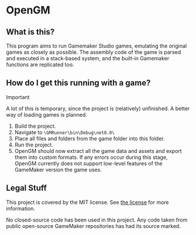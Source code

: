 # OpenGM

## What is this?
This program aims to run Gamemaker Studio games, emulating the original games as closely as possible. The assembly code of the game is parsed and executed in a stack-based system, and the built-in Gamemaker functions are replicated too.

## How do I get this running with a game?
> [!IMPORTANT]  
> A lot of this is temporary, since the project is (relatively) unfinished. A better way of loading games is planned.
1. Build the project.
2. Navigate to `\GMRunner\bin\Debug\net8.0\`
3. Place all files and folders from the game folder into this folder.
4. Run the project.
5. OpenGM should now extract all the game data and assets and export them into custom formats. If any errors occur during this stage, OpenGM currently does not support low-level features of the GameMaker version the game uses.

## Legal Stuff
This project is covered by the MIT license. See [the license](LICENSE) for more information.

No closed-source code has been used in this project. Any code taken from public open-source GameMaker repositories has had its source marked.
